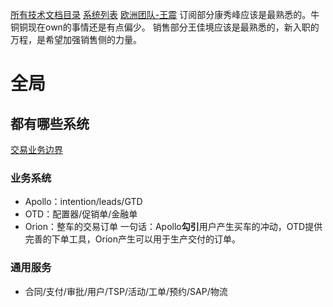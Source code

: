 [所有技术文档目录](https://nio.feishu.cn/drive/folder/fldcntDyPrNXq9zSvTQbZxg67Ve)
[系统列表](https://nio.feishu.cn/sheets/shtcnFxXJBa4EhN3Vxp2A0lrGcg?table=tbl3FeCSO2V0zs4z&view=vewzHoz39a)
[欧洲团队-王震](https://nio.feishu.cn/sheets/shtcnnTkZUUUhRBYh6RfN3SipOg?sheet=PWsBST&table=tbl9h1DvsK9hSNxB&view=vewQN2H78e)
订阅部分康秀峰应该是最熟悉的。牛铜铜现在own的事情还是有点偏少。
销售部分王佳境应该是最熟悉的，新入职的万程，是希望加强销售侧的力量。
# 全局
## 都有哪些系统
[交易业务边界](https://nio.feishu.cn/docs/doccnr6w1hGFyoMF0XbzAudEZPf)
### 业务系统
* Apollo：intention/leads/GTD
* OTD：配置器/促销单/金融单
* Orion：整车的交易订单
一句话：Apollo**勾引**用户产生买车的冲动，OTD提供完善的下单工具，Orion产生可以用于生产交付的订单。
### 通用服务
* 合同/支付/审批/用户/TSP/活动/工单/预约/SAP/物流

